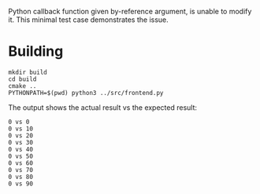 Python callback function given by-reference argument, is unable to modify it. This minimal test case demonstrates the issue.

# Building

```
mkdir build
cd build
cmake ..
PYTHONPATH=$(pwd) python3 ../src/frontend.py 
```

The output shows the actual result vs the expected result:

```
0 vs 0
0 vs 10
0 vs 20
0 vs 30
0 vs 40
0 vs 50
0 vs 60
0 vs 70
0 vs 80
0 vs 90
```
